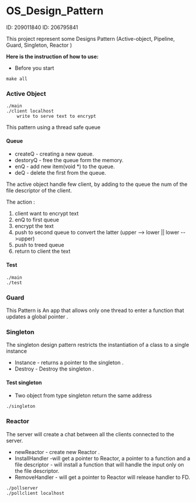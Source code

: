 # OS_Design_Pattern

ID: 209011840 ID: 206795841

This project represent some Designs Pattern (Active-object, Pipeline, Guard, Singleton, Reactor )

**Here is the instruction of how to use:**

- Before you start

<div dir='ltr'>

    make all
   

</div>



### Active Object
<div dir='ltr'>

    ./main
    ./client localhost
        write to serve text to encrypt

</div>

This pattern using a thread safe queue  

#### Queue

- createQ - creating a new queue.
- destoryQ - free the queue form the memory.
- enQ - add new item(void *) to the queue. 
- deQ - delete the first from the queue.


The active object handle few client, by adding to the queue the num of the file descriptor of the client.

The action : 

1. client want to encrypt text
2. enQ to first queue
3. encrypt the text
4. push to second queue to convert the latter (upper --> lower || lower -->upper)
5. push to treed queue 
6. return to client the text 

#### Test 

<div dir='ltr'>

    ./main
    ./test

</div>


### Guard
This Pattern is An app that allows only one thread to enter a function that updates a global pointer .

### Singleton 
The singleton design pattern restricts the instantiation of a class to a single instance

- Instance -  returns a pointer to the singleton .
- Destroy - Destroy the singleton .

#### Test singleton 
- Two object from type singleton return the same address 
<div dir='ltr'>

    ./singleton

</div>

### Reactor 

The server will create a chat between all the clients connected to the server. 

- newReactor - create new Reactor .
- InstallHandler -will get a pointer to Reactor, a pointer to a function and a file descriptor - will install a function that will handle the input only on the file descriptor.
- RemoveHandler - will get a pointer to Reactor will release handler to FD.

<div dir='ltr'>

    ./pollserver
    ./pollclient localhost

</div>
